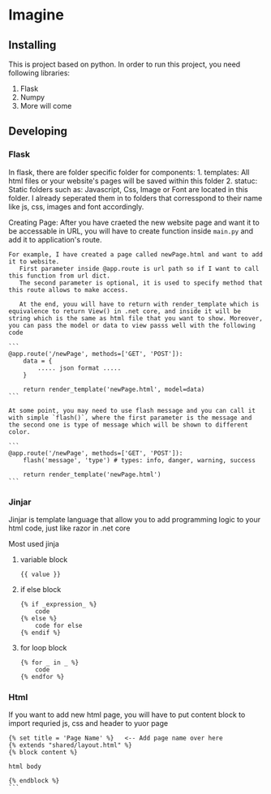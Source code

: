 # Imagine

## Installing
This is project based on python. In order to run this project, you need following libraries:

1. Flask
2. Numpy
3. More will come

## Developing

### Flask

In flask, there are folder specific folder for components:
    1. templates: All html files or your website's pages will be saved within this folder
    2. statuc: Static folders such as: Javascript, Css, Image or Font are located in this folder. I already seperated them in to folders that corresspond to their name like js, css, images and font accordingly.

Creating Page:
    After you have craeted the new website page and want it to be accessable in URL, you will have to create function inside `main.py` and add it to application's route.

    For example, I have created a page called newPage.html and want to add it to website. 
       First parameter inside @app.route is url path so if I want to call this function from url dict. 
       The second parameter is optional, it is used to specify method that this route allows to make access.

       At the end, youu will have to return with render_template which is equivalence to return View() in .net core, and inside it will be string which is the same as html file that you want to show. Moreover, you can pass the model or data to view passs well with the following code

    ```
    @app.route('/newPage', methods=['GET', 'POST']):
        data = {
            ..... json format .....
        }

        return render_template('newPage.html', model=data)
    ```

    At some point, you may need to use flash message and you can call it with simple `flash()`, where the first parameter is the message and the second one is type of message which will be shown to different color.

    ```
    @app.route('/newPage', methods=['GET', 'POST']):
        flash('message', 'type') # types: info, danger, warning, success

        return render_template('newPage.html')
    ```

### Jinjar

Jinjar is template language that allow you to add programming logic to your html code, just like razor in .net core

Most used jinja
1. variable block
   ```
   {{ value }}
   ```

2. if else block
    ```
    {% if _expression_ %}
        code
    {% else %}
        code for else
    {% endif %}
    ```

3. for loop block
    ```
    {% for _ in _ %}
        code
    {% endfor %}
    ```

### Html

If you want to add new html page, you will have to put content block to import requried js, css and header to yuor page

````
{% set title = 'Page Name' %}   <-- Add page name over here
{% extends "shared/layout.html" %}
{% block content %}

html body

{% endblock %}
```

